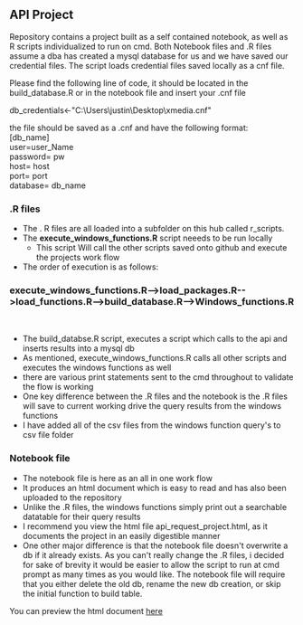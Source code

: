 ## API Project
Repository contains a project built as a self contained notebook, as well as R scripts individualized to run on cmd. Both Notebook files and .R files assume a dba has created a mysql database for us and we have saved our credential files.  The script loads credential files saved locally as a cnf file. 

Please find the following line of code, it should be located in the build_database.R or in the notebook file and insert your .cnf file

db_credentials<-"C:\\Users\\justin\\Desktop\\xmedia.cnf"

the file should be saved as a .cnf and have the following format:<br />
[db_name]<br />
user=user_Name<br />
password= pw <br />
host= host <br />
port= port <br />
database= db_name <br /> 


### .R files
+ The . R files are all loaded into a subfolder on this hub called r_scripts.
+ The **execute_windows_functions.R** script neeeds to be run locally
  + This script Will call the other scripts saved onto github and execute the projects work flow
+ The order of execution is as follows: 

###  execute_windows_functions.R-->load_packages.R-->load_functions.R-->build_database.R-->Windows_functions.R
<br />
 
+ The build_databse.R script, executes a script which calls to the api and inserts results into a mysql db
+ As mentioned, execute_windows_functions.R calls all other scripts and executes the windows functions as well
+ there are various print statements sent to the cmd throughout to validate the flow is working
+ One key difference between the .R files and the notebook is the .R files will save to current working drive the query results from the windows functions
+ I have added all of the csv files from the windows function query's to csv file folder

### Notebook file
+ The notebook file is here as an all in one work flow
+ It produces an html document which is easy to read and has also been uploaded to the repository
+ Unlike the .R files, the windows functions simply print out a searchable datatable for their query results
+ I recommend you view the html file api_request_project.html, as it documents the project in an easily digestible manner 
+ One other major difference is that the notebook file doesn't overwrite a db if it already exists. As you can't really change the .R files, i decided for sake of brevity it would be easier to allow the script to run at cmd prompt as many times as you would like.  The notebook file will require that you either delete the old db, rename the new db creation, or skip the initial function to build table.

You can preview the html document [here](http://htmlpreview.github.io/?https://github.com/justinherman42/Company_project/blob/master/api_request_project.html)
